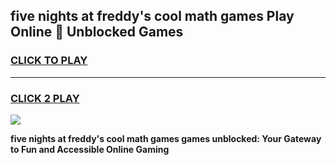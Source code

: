 
## five nights at freddy's cool math games Play Online 👋 Unblocked Games
<h3>
<a href="https://news.freeplayer.one?title=five_nights_at_freddy's_cool_math_games&ref=17CMG">CLICK TO PLAY</a></h3>
<hr>

<h3>
<a href="https://news.freeplayer.one?title=five_nights_at_freddy's_cool_math_games&ref=17CMG">CLICK 2 PLAY</a>
  
</h3>

<a href="https://news.freeplayer.one?title=five_nights_at_freddy's_cool_math_games&ref=17CMG/"><img src="https://clearcache.store/games.png"></a>


**five nights at freddy's cool math games games unblocked: Your Gateway to Fun and Accessible Online Gaming**
